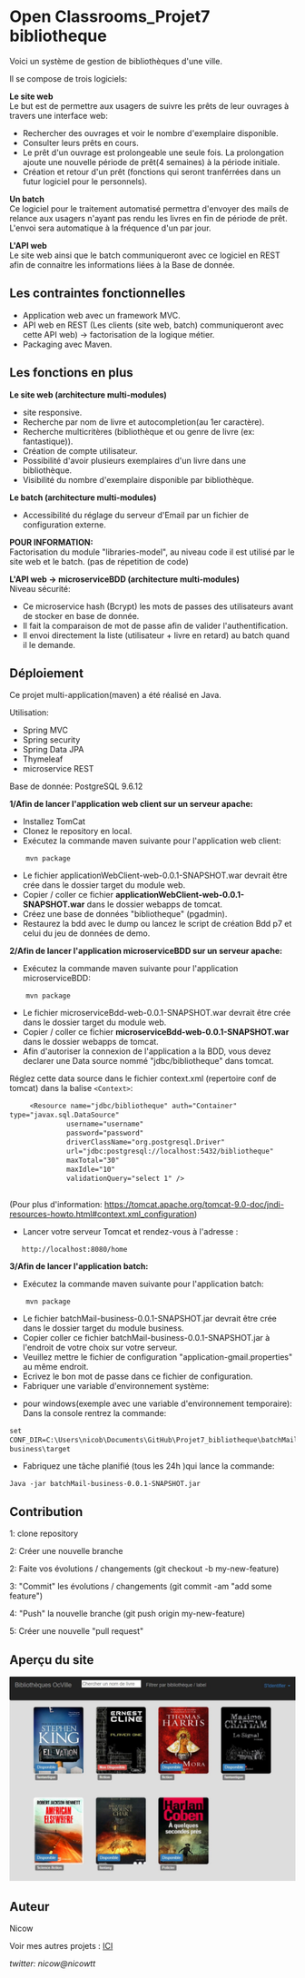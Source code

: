 # Open Classrooms_Projet7 bibliotheque
Voici un système de gestion de bibliothèques d'une ville.

Il se compose de trois logiciels:

**Le site web**<br/>
Le but est de permettre aux usagers de suivre les prêts de leur ouvrages à travers une 
interface web:
 * Rechercher des ouvrages et voir le nombre d'exemplaire disponible.
 * Consulter leurs prêts en cours. 
 * Le prêt d'un ouvrage est prolongeable une seule fois.
 La prolongation ajoute une nouvelle période de prêt(4 semaines) à la période initiale.
 * Création et retour d'un prêt (fonctions qui seront tranférrées dans un futur logiciel 
 pour le personnels).
 
**Un batch**<br/>
Ce logiciel pour le traitement automatisé permettra d'envoyer des mails de relance
aux usagers n'ayant pas rendu les livres en fin de période de prêt. L'envoi sera automatique
à la fréquence d'un par jour.

**L'API web**<br/>
Le site web ainsi que le batch communiqueront avec ce logiciel en REST afin de connaitre
les informations liées à la Base de donnée.

## Les contraintes fonctionnelles
- Application web avec un framework MVC.
- API web en REST (Les clients (site web, batch) communiqueront avec cette API web) -> factorisation
de la logique métier.
- Packaging avec Maven.

## Les fonctions en plus <br/>
**Le site web (architecture multi-modules)**
- site responsive.
- Recherche par nom de livre et autocompletion(au 1er caractère).
- Recherche multicritères (bibliothèque et ou genre de livre (ex: fantastique)).
- Création de compte utilisateur.
- Possibilité d'avoir plusieurs exemplaires d'un livre dans une bibliothèque.
- Visibilité du nombre d'exemplaire disponible par bibliothèque.

**Le batch (architecture multi-modules)**
- Accessibilité du réglage du serveur d'Email par un fichier de configuration externe.

**POUR INFORMATION:**<br/>
Factorisation du module "libraries-model", au niveau code il est utilisé par le site web et
le batch. (pas de répetition de code)

**L'API web -> microserviceBDD (architecture multi-modules)**<br/>
Niveau sécurité:
* Ce microservice hash (Bcrypt) les mots de passes des utilisateurs avant de stocker en base
de donnée. 
* Il fait la comparaison de mot de passe afin de valider l'authentification.
* Il envoi directement la liste (utilisateur + livre en retard) au batch quand il le demande.

## Déploiement

Ce projet multi-application(maven) a été réalisé en Java.

Utilisation:
 - Spring MVC
 - Spring security 
 - Spring Data JPA
 - Thymeleaf
 - microservice REST

Base de donnée: PostgreSQL 9.6.12

**1/Afin de lancer l'application web client sur un serveur apache:**

- Installez TomCat
- Clonez le repository en local.
- Exécutez la commande maven suivante pour l'application web client:
```
    mvn package
```
- Le fichier applicationWebClient-web-0.0.1-SNAPSHOT.war devrait être crée dans le dossier target du module web.
- Copier / coller ce fichier **applicationWebClient-web-0.0.1-SNAPSHOT.war** dans le dossier webapps de tomcat.
- Créez une base de données "bibliotheque" (pgadmin).
- Restaurez la bdd avec le dump ou lancez le script de création Bdd p7 et celui du jeu de données de demo.

**2/Afin de lancer l'application microserviceBDD sur un serveur apache:**
- Exécutez la commande maven suivante pour l'application microserviceBDD:
```
    mvn package
```
- Le fichier microserviceBdd-web-0.0.1-SNAPSHOT.war devrait être crée dans le dossier target du module web.
- Copier / coller ce fichier **microserviceBdd-web-0.0.1-SNAPSHOT.war** dans le dossier webapps de tomcat.
- Afin d'autoriser la connexion de l'application a la BDD, vous devez declarer une 
Data source nommé "jdbc/bibliotheque" dans tomcat.

Réglez cette data source dans le fichier context.xml (repertoire conf de tomcat) dans la balise ```<Context>```:
```
     <Resource name="jdbc/bibliotheque" auth="Container" type="javax.sql.DataSource"
              username="username"
              password="password"
              driverClassName="org.postgresql.Driver"
              url="jdbc:postgresql://localhost:5432/bibliotheque"
              maxTotal="30"
              maxIdle="10"
              validationQuery="select 1" /> 
             
```
(Pour plus d'information: https://tomcat.apache.org/tomcat-9.0-doc/jndi-resources-howto.html#context.xml_configuration)

- Lancer votre serveur Tomcat et rendez-vous à l'adresse :
```
   http://localhost:8080/home
``` 

**3/Afin de lancer l'application batch:**
- Exécutez la commande maven suivante pour l'application batch:
```
    mvn package
```
- Le fichier batchMail-business-0.0.1-SNAPSHOT.jar devrait être crée dans le dossier target du module business.
- Copier coller ce fichier batchMail-business-0.0.1-SNAPSHOT.jar à l'endroit de votre choix sur votre serveur.
- Veuillez mettre le fichier de configuration "application-gmail.properties" au même endroit.
- Ecrivez le bon mot de passe dans ce fichier de configuration.
- Fabriquer une variable d'environnement système:
* pour windows(exemple avec une variable d'environnement temporaire):<br/>
Dans la console rentrez la commande:
```
set CONF_DIR=C:\Users\nicob\Documents\GitHub\Projet7_bibliotheque\batchMail\batchMail-business\target
```
- Fabriquez une tâche planifié (tous les 24h )qui lance la commande:
```
Java -jar batchMail-business-0.0.1-SNAPSHOT.jar
```

## Contribution

1: clone repository

2: Créer une nouvelle branche

2: Faite vos évolutions / changements (git checkout -b my-new-feature)

3: "Commit" les évolutions / changements (git commit -am "add some feature")

4: "Push" la nouvelle branche (git push origin my-new-feature)

5: Créer une nouvelle "pull request"

## Aperçu du site

![alt text](https://github.com/nicowtt/Projet7_bibliotheque/blob/master/ViewSite.jpg)

## Auteur
Nicow

Voir mes autres projets :
[ICI](https://github.com/nicowtt?tab=repositories)

*twitter: nicow@nicowtt*






